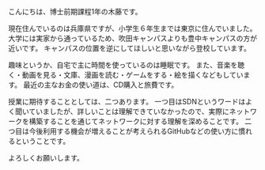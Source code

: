 こんにちは、博士前期課程1年の木藤です。

現在住んでいるのは兵庫県ですが、小学生６年生までは東京に住んでいました。
大学には実家から通っているため、吹田キャンパスよりも豊中キャンパスの方が近いです。
キャンパスの位置を逆にしてほしいと思いながら登校しています。

趣味というか、自宅で主に時間を使っているのは睡眠です。
また、音楽を聴く・動画を見る・文庫、漫画を読む・ゲームをする・絵を描くなどもしています。
最近の主なお金の使い道は、CD購入と旅費です。

授業に期待することとしては、二つあります。
一つ目はSDNというワードはよく聞いていましたが、詳しいことは理解できていなかったので、実際にネットワークを構築することを通じてネットワークに対する理解を深めることです。
二つ目は今後利用する機会が増えることが考えられるGitHubなどの使い方に慣れるということです。

よろしくお願いします。
